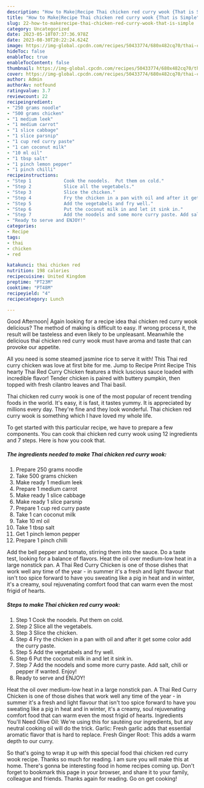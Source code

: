 ```yaml
---
description: "How to Make|Recipe Thai chicken red curry wook {That is Simple"
title: "How to Make|Recipe Thai chicken red curry wook {That is Simple"
slug: 22-how-to-makerecipe-thai-chicken-red-curry-wook-that-is-simple
category: Uncategorized
date: 2023-05-18T07:37:36.978Z
date: 2023-08-30T20:22:24.624Z
image: https://img-global.cpcdn.com/recipes/50433774/680x482cq70/thai-chicken-red-curry-wook-recipe-main-photo.jpg
hideToc: false
enableToc: true
enableTocContent: false
thumbnail: https://img-global.cpcdn.com/recipes/50433774/680x482cq70/thai-chicken-red-curry-wook-recipe-main-photo.jpg
cover: https://img-global.cpcdn.com/recipes/50433774/680x482cq70/thai-chicken-red-curry-wook-recipe-main-photo.jpg
author: Admin
authorAv: notfound
ratingvalue: 3.7
reviewcount: 22
recipeingredient:
- "250 grams noodle"
- "500 grams chicken"
- "1 medium leek"
- "1 medium carrot"
- "1 slice cabbage"
- "1 slice parsnip"
- "1 cup red curry paste"
- "1 can coconut milk"
- "10 ml oil"
- "1 tbsp salt"
- "1 pinch lemon pepper"
- "1 pinch chilli"
recipeinstructions:
- "Step 1            Cook the noodels.  Put them on cold."
- "Step 2            Slice all the vegetabels."
- "Step 3            Slice the chicken."
- "Step 4            Fry the chicken in a pan with oil and after it get some color add the curry paste."
- "Step 5            Add the vegetabels and fry well."
- "Step 6            Put the coconut milk in and let it sink in."
- "Step 7            Add the noodels and some more curry paste. Add salt, chili or pepper if wanted. Enjoy!"
- "Ready to serve and ENJOY!"
categories:
- Recipe
tags:
- thai
- chicken
- red

katakunci: thai chicken red 
nutrition: 198 calories
recipecuisine: United Kingdom
preptime: "PT23M"
cooktime: "PT48M"
recipeyield: "4"
recipecategory: Lunch

---
```



Good Afternoon| Again looking for a recipe idea thai chicken red curry wook delicious? The method of making is difficult to easy. If wrong process it, the result will be tasteless and even likely to be unpleasant. Meanwhile the delicious thai chicken red curry wook must have aroma and taste that can provoke our appetite.





All you need is some steamed jasmine rice to serve it with! This Thai red curry chicken was love at first bite for me. Jump to Recipe Print Recipe This hearty Thai Red Curry Chicken features a thick luscious sauce loaded with incredible flavor! Tender chicken is paired with buttery pumpkin, then topped with fresh cilantro leaves and Thai basil.

Thai chicken red curry wook is one of the most popular of recent trending foods in the world. It's easy, it is fast, it tastes yummy. It is appreciated by millions every day. They're fine and they look wonderful. Thai chicken red curry wook is something which I have loved my whole life.


To get started with this particular recipe, we have to prepare a few components. You can cook thai chicken red curry wook using 12 ingredients and 7 steps. Here is how you cook that.

<!--inarticleads1-->

##### The ingredients needed to make Thai chicken red curry wook:

1. Prepare 250 grams noodle
1. Take 500 grams chicken
1. Make ready 1 medium leek
1. Prepare 1 medium carrot
1. Make ready 1 slice cabbage
1. Make ready 1 slice parsnip
1. Prepare 1 cup red curry paste
1. Take 1 can coconut milk
1. Take 10 ml oil
1. Take 1 tbsp salt
1. Get 1 pinch lemon pepper
1. Prepare 1 pinch chilli


Add the bell pepper and tomato, stirring them into the sauce. Do a taste test, looking for a balance of flavors. Heat the oil over medium-low heat in a large nonstick pan. A Thai Red Curry Chicken is one of those dishes that work well any time of the year - in summer it&#39;s a fresh and light flavour that isn&#39;t too spice forward to have you sweating like a pig in heat and in winter, it&#39;s a creamy, soul rejuvenating comfort food that can warm even the most frigid of hearts. 

<!--inarticleads2-->

##### Steps to make Thai chicken red curry wook:

1. Step 1            Cook the noodels.  Put them on cold.
1. Step 2            Slice all the vegetabels.
1. Step 3            Slice the chicken.
1. Step 4            Fry the chicken in a pan with oil and after it get some color add the curry paste.
1. Step 5            Add the vegetabels and fry well.
1. Step 6            Put the coconut milk in and let it sink in.
1. Step 7            Add the noodels and some more curry paste. Add salt, chili or pepper if wanted. Enjoy!
1. Ready to serve and ENJOY!

Heat the oil over medium-low heat in a large nonstick pan. A Thai Red Curry Chicken is one of those dishes that work well any time of the year - in summer it&#39;s a fresh and light flavour that isn&#39;t too spice forward to have you sweating like a pig in heat and in winter, it&#39;s a creamy, soul rejuvenating comfort food that can warm even the most frigid of hearts. Ingredients You&#39;ll Need Olive Oil: We&#39;re using this for sautéing our ingredients, but any neutral cooking oil will do the trick. Garlic: Fresh garlic adds that essential aromatic flavor that is hard to replace. Fresh Ginger Root: This adds a warm depth to our curry. 

So that's going to wrap it up with this special food thai chicken red curry wook recipe. Thanks so much for reading. I am sure you will make this at home. There's gonna be interesting food in home recipes coming up. Don't forget to bookmark this page in your browser, and share it to your family, colleague and friends. Thanks again for reading. Go on get cooking!
